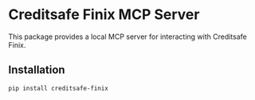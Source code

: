 # Creditsafe Finix MCP Server

This package provides a local MCP server for interacting with Creditsafe Finix.

## Installation

```sh
pip install creditsafe-finix
